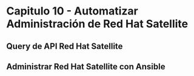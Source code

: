 # Capitulo 10 - Automatizar Administración de Red Hat Satellite

## Query de API Red Hat Satellite

## Administrar Red Hat Satellite con Ansible